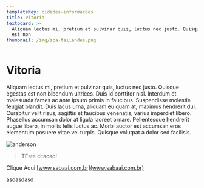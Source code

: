 ```yaml
---
templateKey: cidades-informacoes
title: Vitoria
textocard: >-
  Aliquam lectus mi, pretium et pulvinar quis, luctus nec justo. Quisque egestas
  est non
thumbnail: /img/spa-tailandes.png
---
```

#     Vitoria

Aliquam lectus mi, pretium et pulvinar quis, luctus nec justo. Quisque egestas est non bibendum ultrices. Duis id porttitor nisl. Interdum et malesuada fames ac ante ipsum primis in faucibus. Suspendisse molestie feugiat blandit. Duis lacus urna, aliquam eu quam at, maximus hendrerit dui. Curabitur velit risus, sagittis et faucibus venenatis, varius imperdiet libero. Phasellus accumsan dolor at ligula laoreet ornare. Pellentesque hendrerit augue libero, in mollis felis luctus ac. Morbi auctor est accumsan eros elementum posuere vitae vel turpis. Quisque volutpat a dolor sed facilisis.

![anderson](/img/marcicano.jpg "Anderson! ")

>  TEste citacao!

Clique Aqui [www.sabaai.com.br](www.sabaai.com.br)

asdasdasd

